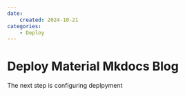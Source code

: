 ```yaml
---
date:
    created: 2024-10-21
categories: 
    - Deploy
---
```


# Deploy Material Mkdocs Blog

The next step is configuring deplpyment


